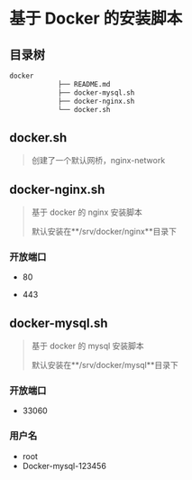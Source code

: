 # 基于 Docker 的安装脚本



## 目录树

```txt
docker
            ├── README.md
            ├── docker-mysql.sh
            ├── docker-nginx.sh
            └── docker.sh
```

## docker.sh

> 创建了一个默认网桥，nginx-network 

## docker-nginx.sh

> 基于 docker 的 nginx 安装脚本
>
> 默认安装在**/srv/docker/nginx**目录下

### 开放端口

- 80

- 443

## docker-mysql.sh

> 基于 docker 的 mysql 安装脚本
>
> 默认安装在**/srv/docker/mysql**目录下

### 开放端口

- 33060

### 用户名

- root
- Docker-mysql-123456